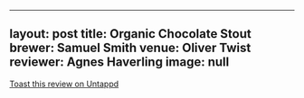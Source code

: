 
---
layout: post
title:  Organic Chocolate Stout
brewer: Samuel Smith
venue: Oliver Twist
reviewer: Agnes Haverling
image: null
---


[Toast this review on Untappd](https://untappd.com/user/StoutEmpire/checkin/666030892)
